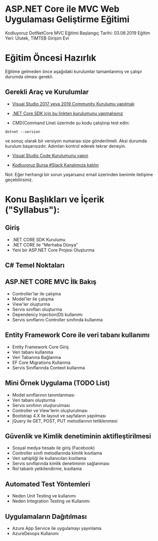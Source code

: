 # ASP.NET Core ile MVC Web Uygulaması Geliştirme Eğitimi

Kodluyoruz DotNetCore MVC Eğitimi
Başlangıç Tarihi: 03.08.2019
Eğitim Yeri: Ulutek, TİMTEB Girişim Evi

# Eğitim Öncesi Hazırlık

Eğitime gelmeden önce aşağıdaki kurulumlar tamamlanmış ve çalışır durumda olması gerekli.

## Gerekli Araç ve Kurulumlar

* [Visual Studio 2017 veya 2019 Community Kurulumu yapılmalı](https://visualstudio.microsoft.com/tr/vs/)

* [.NET Core SDK için bu linkten kurulumunu yapmalısınız](https://dotnet.microsoft.com/download)

* CMD(Command Line) üzerinde şu kodu çalıştırıp test edin:

```shell
dotnet --version
```
ve sonuç olarak bir versiyon numarası size gönderilmeli.
Aksi durumda kurulum başarısızdır. Adımları kontrol ederek tekrar deneyin.

* [Visual Studio Code Kurulumunu yapın](https://code.visualstudio.com/)

* [Kodluyoruz Bursa #Slack Kanalımıza katılın](https://join.slack.com/t/kodluyoruzbursa/shared_invite/enQtNjA2OTMzODk1MzgxLTdhN2ZjYTdhNTRiNTQzNmE5MmQxNTNkOTM4NjA1ZGQyMWIzNTBhMGQyOTA0NWRmNjI5NjNkZjViZTFmZTk2NmM)

Not: Eğer herhangi bir sorun yaşarsanız email üzerinden benimle iletişime geçebilirsiniz.

# Konu Başlıkları ve İçerik ("Syllabus"):

## Giriş

* .NET CORE SDK Kurulumu
* .NET CORE ile "Merhaba Dünya"
* Yeni bir ASP.NET Core Projesi Oluşturma

## C# Temel Noktaları

## ASP.NET CORE MVC İlk Bakış

* Controller'lar ile çalışma
* Model'ler ile çalışma
* View'ler oluşturma
* Servis sınıfları oluşturma
* Dependency Injection(DI) kullanımı
* Servis sınıflarını Controller sınıfında kullanma
  
## Entity Framework Core ile veri tabanı kullanımı

* Entity Framework Core Giriş
* Veri tabanı kullanma
* Veri Tabanına Bağlanma
* EF Core Migrations Kullanma
* Servis Sınıflarında Context kullanma

## Mini Örnek Uygulama (TODO List)

* Model sınıflarının tanımlanması
* Veri tabanı oluşturma
* Servis sınıfının oluşturulması
* Controller ve View'lerin oluşturulması
* Bootstrap 4.X ile layout ve sayfaların yapılması
* jQuery ile GET, POST, PUT metodlarının tetiklenmesi

## Güvenlik ve Kimlik denetiminin aktifleştirilmesi

* Sosyal medya hesabı ile giriş (Facebook)
* Controller sınıfı metodlarında kimlik kısıtlama
* Veri sahipliği ile kullanıcıları kısıtlama
* Servis sınıflarında kimlik denetiminin sağlanması
* Rol tabanlı yetkilendirme, kısıtlama
  
## Automated Test Yöntemleri

* Neden Unit Testing ve kullanımı
* Neden Integration Testing ve Kullanımı



## Uygulamaların Dağıtılması

* Azure App Service ile uygulamayı yayınlama
* AzureDevops Kullanımı

